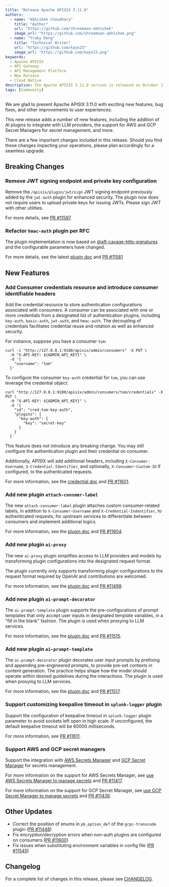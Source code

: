 ```yaml
---
title: "Release Apache APISIX 3.11.0"
authors:
  - name: "Abhishek Choudhary"
    title: "Author"
    url: "https://github.com/shreemaan-abhishek"
    image_url: "https://github.com/shreemaan-abhishek.png"
  - name: "Traky Deng"
    title: "Technical Writer"
    url: "https://github.com/kayx23"
    image_url: "https://github.com/kayx23.png"
keywords:
  - Apache APISIX
  - API Gateway
  - API Management Platform
  - New Release
  - Cloud Native
description: The Apache APISIX 3.11.0 version is released on October 11, 2024. This release includes a few changes, new features, bug fixes, and other improvements to user experiences.
tags: [Community]
---
```


We are glad to present Apache APISIX 3.11.0 with exciting new features, bug fixes, and other improvements to user experiences.

<!--truncate-->

This new release adds a number of new features, including the addition of AI plugins to integrate with LLM providers, the support for AWS and GCP Secret Managers for secret management, and more.

There are a few important changes included in this release. Should you find these changes impacting your operations, please plan accordingly for a seamless upgrade.

## Breaking Changes

### Remove JWT signing endpoint and private key configuration

Remove the `/apisix/plugin/jwt/sign` JWT signing endpoint previously added by the `jwt-auth` plugin for enhanced security. The plugin now does not require users to upload private keys for issuing JWTs. Please sign JWT with other utilities.

For more details, see [PR #11597](https://github.com/apache/apisix/pull/11597).

### Refactor `hmac-auth` plugin per RFC

The plugin implementation is now based on [draft-cavage-http-signatures](https://www.ietf.org/archive/id/draft-cavage-http-signatures-12.txt) and the configurable parameters have changed.

For more details, see the latest [plugin doc](https://apisix.apache.org/docs/apisix/plugins/hmac-auth/) and [PR #11581](https://github.com/apache/apisix/pull/11581)

## New Features

### Add Consumer credentials resource and introduce consumer identifiable headers

Add the credential resource to store authentication configurations associated with consumers. A consumer can be associated with one or more credentials from a designated list of authentication plugins, including `key-auth`, `basic-auth`, `jwt-auth`, and `hmac-auth`. The decoupling of credentials facilitates credential reuse and rotation as well as enhanced security.

For instance, suppose you have a consumer `tom`:

```shell
curl -i "http://127.0.0.1:9180/apisix/admin/consumers" -X PUT \
  -H "X-API-KEY: ${ADMIN_API_KEY}" \
  -d '{
    "username": "tom"
  }'
```

To configure the consumer `key-auth` credential for `tom`, you can use leverage the credential object:

```shell
curl "http://127.0.0.1:9180/apisix/admin/consumers/tom/credentials" -X PUT \
  -H "X-API-KEY: ${ADMIN_API_KEY}" \
  -d '{
    "id": "cred-tom-key-auth",
    "plugins": {
      "key-auth": {
        "key": "secret-key"
      }
    }
  }'
```

This feature does not introduce any breaking change. You may still configure the authentication plugin and their credential on consumer.

Additionally, APISIX will add additional headers, including `X-Consumer-Username`, `X-Credential-Identifier`, and optionally, `X-Consumer-Custom-ID` if configured, to the authenticated requests.

For more information, see the [credential doc](https://apisix.apache.org/docs/apisix/next/terminology/credential/) and [PR #11601](https://github.com/apache/apisix/pull/11601).

### Add new plugin `attach-consmer-label`

The new `attach-consumer-label` plugin attaches custom consumer-related labels, in addition to `X-Consumer-Username` and `X-Credential-Indentifier`, to authenticated requests, for upstream services to differentiate between consumers and implement additional logics.

For more information, see the [plugin doc](https://apisix.apache.org/docs/apisix/next/plugins/attach-consumer-label/) and [PR #11604](https://github.com/apache/apisix/pull/11604).

### Add new plugin `ai-proxy`

The new `ai-proxy` plugin simplifies access to LLM providers and models by transforming plugin configurations into the designated request format.

The plugin currently only supports transforming plugin configurations to the request format required by OpenAI and contributions are welcomed.

For more information, see the [plugin doc](https://apisix.apache.org/docs/apisix/next/plugins/ai-proxy/) and [PR #11499](https://github.com/apache/apisix/pull/11604).

### Add new plugin `ai-prompt-decorator`

The `ai-prompt-template` plugin supports the pre-configurations of prompt templates that only accept user inputs in designated template variables, in a "fill in the blank" fashion. The plugin is used when proxying to LLM services.

For more information, see the [plugin doc](https://apisix.apache.org/docs/apisix/next/plugins/ai-prompt-decorator/) and [PR #11515](https://github.com/apache/apisix/pull/11515).

### Add new plugin `ai-prompt-template`

The `ai-prompt-decorator` plugin decorates user input prompts by prefixing and appending pre-engineered prompts, to provide pre-set contexts in content generation. The practice helps shape how the model should operate within desired guidelines during the interactions. The plugin is used when proxying to LLM services.

For more information, see the [plugin doc](https://apisix.apache.org/docs/apisix/next/plugins/ai-prompt-template/) and [PR #11517](https://github.com/apache/apisix/pull/11517).

### Support customizing keepalive timeout in `splunk-logger` plugin

Support the configuration of keepalive timeout in `splunk-logger` plugin parameter to avoid sockets left open in high scale. If unconfigured, the default keepalive timeout will be 60000 milliseconds.

For more information, see [PR #11611](https://github.com/apache/apisix/pull/11611).

### Support AWS and GCP secret managers

Support the integration with [AWS Secrets Manager](https://aws.amazon.com/secrets-manager/) and [GCP Secret Manager](https://cloud.google.com/security/products/secret-manager?hl=en) for secrets management.

For more information on the support for AWS Secrets Manager, see [use AWS Secrets Manager to manage secrets](https://apisix.apache.org/docs/apisix/next/terminology/secret/#use-aws-secrets-manager-to-manage-secrets) and [PR #11417](https://github.com/apache/apisix/pull/11417).

For more information on the support for GCP Secret Manager, see [use GCP Secret Manager to manage secrets](https://apisix.apache.org/docs/apisix/next/terminology/secret/#use-gcp-secrets-manager-to-manage-secrets) and [PR #11436](https://github.com/apache/apisix/pull/11436).

## Other Updates

- Correct the position of enums in `pb_option_def` of the `grpc-transcode` plugin ([PR #11448](https://github.com/apache/apisix/pull/11448))
- Fix encryption/decryption errors when non-auth plugins are configured on consumers ([PR #11600](https://github.com/apache/apisix/pull/11600))
- Fix issues when substituting environment variables in config file ([PR #11545](https://github.com/apache/apisix/pull/11545))

## Changelog

For a complete list of changes in this release, please see [CHANGELOG](https://github.com/apache/apisix/blob/master/CHANGELOG.md#3110).
